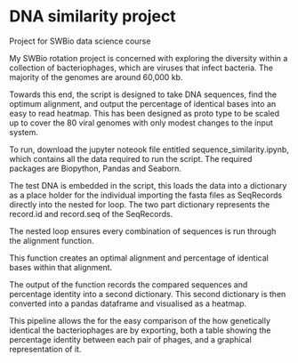 # DNA similarity project
Project for SWBio data science course 

My SWBio rotation project is concerned with exploring the diversity within a collection of bacteriophages, which are viruses that infect bacteria. The majority of the genomes are around 60,000 kb.

Towards this end, the script is designed to take DNA sequences, find the optimum alignment, and output the percentage of identical bases into an easy to read heatmap. This has been designed as proto type to be scaled up to cover the 80 viral genomes with only modest changes to the input system.


To run, download the jupyter noteook file entitled sequence_similarity.ipynb, which contains all the data required to run the script. The required packages are Biopython, Pandas and Seaborn.

The test DNA is embedded  in the script, this loads the data into a dictionary as a place holder for the individual importing the fasta files as SeqRecords directly into the nested for loop. The two part dictionary represents the record.id and record.seq of the SeqRecords. 

The nested loop ensures every combination of sequences is run through the alignment function. 

This function creates an optimal alignment and percentage of identical bases within that alignment. 

The output of the function records the compared sequences and percentage identity into a second dictionary. This second dictionary is then converted into a pandas dataframe and visualised as a heatmap.

This pipeline allows the for the easy comparison of the how genetically identical the bacteriophages are by exporting, both a table showing the percentage identity between each pair of phages, and a graphical representation of it. 
